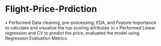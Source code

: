# Flight-Price-Prdiction
• Performed Data cleaning, pre-processing, EDA, and Feature Importance to calculate and visualize the top scoring attributes \n
• Performed Linear regression and CV to predict the price, evaluated the model using Regression Evaluation Metrics
